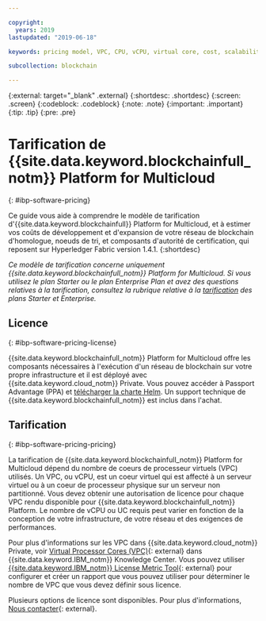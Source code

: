 ```yaml
---

copyright:
  years: 2019
lastupdated: "2019-06-18"

keywords: pricing model, VPC, CPU, vCPU, virtual core, cost, scalability, estimation, optimize your cost

subcollection: blockchain

---
```


{:external: target="_blank" .external}
{:shortdesc: .shortdesc}
{:screen: .screen}
{:codeblock: .codeblock}
{:note: .note}
{:important: .important}
{:tip: .tip}
{:pre: .pre}

# Tarification de {{site.data.keyword.blockchainfull_notm}} Platform for Multicloud
{: #ibp-software-pricing}

Ce guide vous aide à comprendre le modèle de tarification d'{{site.data.keyword.blockchainfull}} Platform for Multicloud, et à estimer vos coûts de développement et d'expansion de votre réseau de blockchain d'homologue, noeuds de tri, et composants d'autorité de certification, qui reposent sur Hyperledger Fabric version 1.4.1. {:shortdesc}

_Ce modèle de tarification concerne uniquement {{site.data.keyword.blockchainfull_notm}} Platform for Multicloud. Si vous utilisez le plan Starter ou le plan Enterprise Plan et avez des questions relatives à la tarification, consultez la rubrique relative à la [tarification](/docs/services/blockchain?topic=blockchain-ibp-pricing) des plans Starter et Enterprise._

## Licence
{: #ibp-software-pricing-license}

{{site.data.keyword.blockchainfull_notm}} Platform for Multicloud offre les composants nécessaires à l'exécution d'un réseau de blockchain sur votre propre infrastructure et il est déployé avec {{site.data.keyword.cloud_notm}} Private. Vous pouvez accéder à Passport Advantage (PPA) et [télécharger la charte Helm](/docs/services/blockchain?topic=blockchain-console-helm-install#console-helm-install-importing). Un support technique de {{site.data.keyword.blockchainfull_notm}} est inclus dans l'achat.

## Tarification
{: #ibp-software-pricing-pricing}

La tarification de {{site.data.keyword.blockchainfull_notm}} Platform for Multicloud dépend du nombre de coeurs de processeur virtuels (VPC) utilisés. Un VPC, ou vCPU, est un coeur virtuel qui est affecté à un serveur virtuel ou à un coeur de processeur physique sur un serveur non partitionné. Vous devez obtenir une autorisation de licence pour chaque VPC rendu disponible pour {{site.data.keyword.blockchainfull_notm}} Platform. Le nombre de vCPU ou UC requis peut varier en fonction de la conception de votre infrastructure, de votre réseau et des exigences de performances.  

Pour plus d'informations sur les VPC dans {{site.data.keyword.cloud_notm}} Private, voir [Virtual Processor Cores (VPC)](https://www.ibm.com/support/knowledgecenter/en/SS8JFY_9.2.0/com.ibm.lmt.doc/Inventory/overview/c_virtual_processor_core_licenses.html){: external} dans {{site.data.keyword.IBM_notm}} Knowledge Center. Vous pouvez utiliser [{{site.data.keyword.IBM_notm}} License Metric Tool](https://www.ibm.com/support/knowledgecenter/en/SS8JFY_9.2.0/com.ibm.lmt.doc/welcome/LMT_welcome.html){: external} pour configurer et créer un rapport que vous pouvez utiliser pour déterminer le nombre de VPC que vous devez définir sous licence.

Plusieurs options de licence sont disponibles. Pour plus d'informations, [Nous contacter](https://www.ibm.com/account/reg/us-en/signup?formid=urx-37672){: external}.
